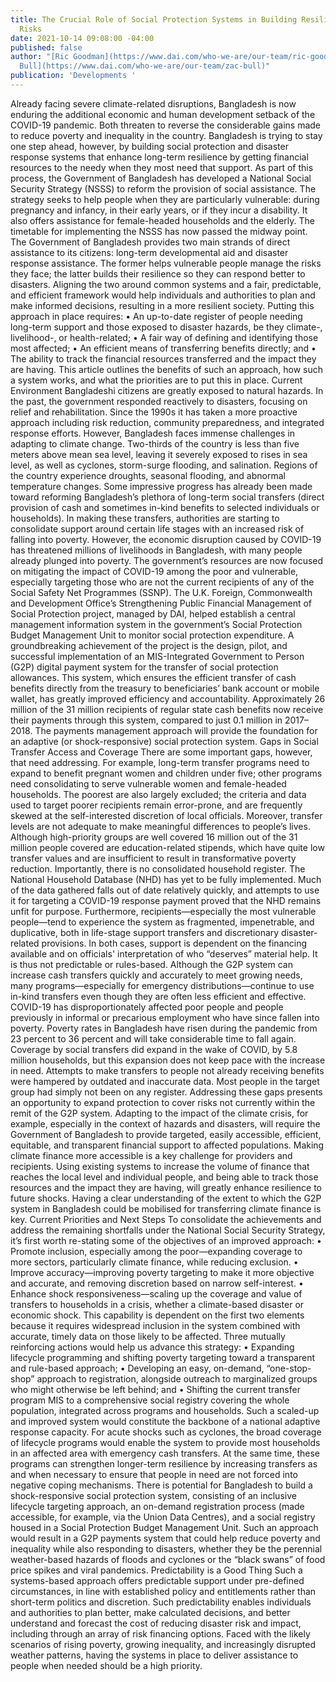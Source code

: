 ```yaml
---
title: The Crucial Role of Social Protection Systems in Building Resilience to Climate
  Risks
date: 2021-10-14 09:08:00 -04:00
published: false
author: "[Ric Goodman](https://www.dai.com/who-we-are/our-team/ric-goodman) and [Zac
  Bull](https://www.dai.com/who-we-are/our-team/zac-bull)"
publication: 'Developments '
---
```


Already facing severe climate-related disruptions, Bangladesh is now enduring the additional economic and human development setback of the COVID-19 pandemic. Both threaten to reverse the considerable gains made to reduce poverty and inequality in the country. Bangladesh is trying to stay one step ahead, however, by building social protection and disaster response systems that enhance long-term resilience by getting financial resources to the needy when they most need that support.
As part of this process, the Government of Bangladesh has developed a National Social Security Strategy (NSSS) to reform the provision of social assistance. The strategy seeks to help people when they are particularly vulnerable: during pregnancy and infancy, in their early years, or if they incur a disability. It also offers assistance for female-headed households and the elderly. The timetable for implementing the NSSS has now passed the midway point.
The Government of Bangladesh provides two main strands of direct assistance to its citizens: long-term developmental aid and disaster response assistance. The former helps vulnerable people manage the risks they face; the latter builds their resilience so they can respond better to disasters. Aligning the two around common systems and a fair, predictable, and efficient framework would help individuals and authorities to plan and make informed decisions, resulting in a more resilient society. Putting this approach in place requires:
•	An up-to-date register of people needing long-term support and those exposed to disaster hazards, be they climate-, livelihood-, or health-related; 
•	A fair way of defining and identifying those most affected;
•	An efficient means of transferring benefits directly; and 
•	The ability to track the financial resources transferred and the impact they are having. 
This article outlines the benefits of such an approach, how such a system works, and what the priorities are to put this in place.
Current Environment
Bangladeshi citizens are greatly exposed to natural hazards. In the past, the government responded reactively to disasters, focusing on relief and rehabilitation. Since the 1990s it has taken a more proactive approach including risk reduction, community preparedness, and integrated response efforts. However, Bangladesh faces immense challenges in adapting to climate change. Two-thirds of the country is less than five meters above mean sea level, leaving it severely exposed to rises in sea level, as well as cyclones, storm-surge flooding, and salination. Regions of the country experience droughts, seasonal flooding, and abnormal temperature changes.
Some impressive progress has already been made toward reforming Bangladesh’s plethora of long-term social transfers (direct provision of cash and sometimes in-kind benefits to selected individuals or households). In making these transfers, authorities are starting to consolidate support around certain life stages with an increased risk of falling into poverty. However, the economic disruption caused by COVID-19 has threatened millions of livelihoods in Bangladesh, with many people already plunged into poverty. The government’s resources are now focused on mitigating the impact of COVID-19 among the poor and vulnerable, especially targeting those who are not the current recipients of any of the Social Safety Net Programmes (SSNP).
The U.K. Foreign, Commonwealth and Development Office’s Strengthening Public Financial Management of Social Protection project, managed by DAI, helped establish a central management information system in the government’s Social Protection Budget Management Unit to monitor social protection expenditure. A groundbreaking achievement of the project is the design, pilot, and successful implementation of an MIS-Integrated Government to Person (G2P) digital payment system for the transfer of social protection allowances. This system, which ensures the efficient transfer of cash benefits directly from the treasury to beneficiaries’ bank account or mobile wallet, has greatly improved efficiency and accountability. Approximately 26 million of the 31 million recipients of regular state cash benefits now receive their payments through this system, compared to just 0.1 million in 2017–2018. The payments management approach will provide the foundation for an adaptive (or shock-responsive) social protection system.
Gaps in Social Transfer Access and Coverage 
There are some important gaps, however, that need addressing. For example, long-term transfer programs need to expand to benefit pregnant women and children under five; other programs need consolidating to serve vulnerable women and female-headed households. The poorest are also largely excluded; the criteria and data used to target poorer recipients remain error-prone, and are frequently skewed at the self-interested discretion of local officials. Moreover, transfer levels are not adequate  to make meaningful differences to people’s lives. Although high-priority groups are well covered 16 million out of the 31 million people covered are education-related stipends, which have quite low transfer values and are insufficient to result in transformative poverty reduction.
Importantly, there is no consolidated household register. The National Household Database (NHD) has yet to be fully implemented. Much of the data gathered falls out of date relatively quickly, and attempts to use it for targeting a COVID-19 response payment proved that the NHD remains unfit for purpose.
Furthermore, recipients—especially the most vulnerable people—tend to experience the system as fragmented, impenetrable, and duplicative, both in life-stage support transfers and discretionary disaster-related provisions. In both cases, support is dependent on the financing available and on officials' interpretation of who “deserves” material help. It is thus not predictable or rules-based.
Although the G2P system can increase cash transfers quickly and accurately to meet growing needs, many programs—especially for emergency distributions—continue to use in-kind transfers even though they are often less efficient and effective. 
COVID-19 has disproportionately affected poor people and people previously in informal or precarious employment who have since fallen into poverty. Poverty rates in Bangladesh have risen during the  pandemic from 23 percent to 36 percent and will take considerable time to fall again. Coverage by social transfers did expand in the wake of COVID, by 5.8 million households, but this expansion does not keep pace with the increase in need. Attempts to make transfers to people not already receiving benefits were hampered by outdated and inaccurate data. Most people in the target group had simply not been on any register.
Addressing these gaps presents an opportunity to expand protection to cover risks not currently within the remit of the G2P system. Adapting to the impact of the climate crisis, for example, especially in the context of hazards and disasters, will require the Government of Bangladesh to provide targeted, easily accessible, efficient, equitable, and transparent financial support to affected populations. Making climate finance more accessible is a key challenge for providers and recipients. Using existing systems to increase the volume of finance that reaches the local level and individual people, and being able to track those resources and the impact they are having, will greatly enhance resilience to future shocks. Having a clear understanding of the extent to which the G2P system in Bangladesh could be mobilised for transferring climate finance is key. 
Current Priorities and Next Steps
To consolidate the achievements and address the remaining shortfalls under the National Social Security Strategy, it’s first worth re-stating some of the objectives of an improved approach:
•	Promote inclusion, especially among the poor—expanding coverage to more sectors, particularly climate finance, while reducing exclusion.
•	Improve accuracy—improving poverty targeting to make it more objective and accurate, and removing discretion based on narrow self-interest.
•	Enhance shock responsiveness—scaling up the coverage and value of transfers to households in a crisis, whether a climate-based disaster or economic shock. This capability is dependent on the first two elements because it requires widespread inclusion in the system combined with accurate, timely data on those likely to be affected.
Three mutually reinforcing actions would help us advance this strategy:
•	Expanding lifecycle programming and shifting poverty targeting toward a transparent and rule-based approach;
•	Developing an easy, on-demand, “one-stop-shop” approach to registration, alongside outreach to marginalized groups who might otherwise be left behind; and
•	Shifting the current transfer program MIS to a comprehensive social registry covering the whole population, integrated across programs and households.
Such a scaled-up and improved system would constitute the backbone of a national adaptive response capacity. For acute shocks such as cyclones, the broad coverage of lifecycle programs would enable the system to provide most households in an affected area with emergency cash transfers. At the same time, these programs can strengthen longer-term resilience by increasing transfers as and when necessary to ensure that people in need are not forced into negative coping mechanisms.
There is potential for Bangladesh to build a shock-responsive social protection system, consisting of an inclusive lifecycle targeting approach, an on-demand registration process (made accessible, for example, via the Union Data Centres), and a social registry housed in a Social Protection Budget Management Unit. Such an approach would result in a G2P payments system that could help reduce poverty and inequality while also responding to disasters, whether they be the perennial weather-based hazards of floods and cyclones or the “black swans” of food price spikes and viral pandemics.
Predictability is a Good Thing
Such a systems-based approach offers predictable support under pre-defined circumstances, in line with established policy and entitlements rather than short-term politics and discretion. Such predictability enables individuals and authorities to plan better, make calculated decisions, and better understand and forecast the cost of reducing disaster risk and impact, including through an array of risk financing options. 
Faced with the likely scenarios of rising poverty, growing inequality, and increasingly disrupted weather patterns, having the systems in place to deliver assistance to people when needed should be a high priority. 